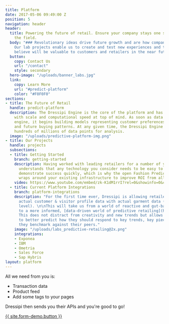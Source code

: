 ```yaml
---
title: Platform
date: 2017-05-06 09:49:00 Z
position: 5
navigation: header
header:
  title: Powering the future of retail. Ensure your company stays one step ahead of
    the field.
  body: "### Revolutionary ideas drive future growth and are how companies stay relevant.
    Our lab projects enable us to create and test new experiences and tools that we
    believe will be valuable to customers and retailers in the near future."
  button:
    copy: Contact Us
    url: "/contact"
    style: secondary
  hero-image: "/uploads/banner_labs.jpg"
  link:
    copy: Learn More
    url: "#predict-platform"
    color: "#F0F0F0"
sections:
- title: The Future of Retail
  handle: predict-platform
  description: The Dressipi Engine is the core of the platform and has been built
    with scale and computational speed at top of mind. As soon as data enters the
    engine, it begins building models representing customer preferences, behaviour,
    and future buying patterns. At any given time, the Dressipi Engine can process
    hundreds of millions of data points for analysis.
  image: "/uploads/predictive-platform-img.png"
- title: Our Projects
  handle: projects
  subsections:
  - title: Getting Started
    branch: getting-started
    description: Having worked with leading retailers for a number of years, Dressipi
      understands that any technology you consider needs to be easy to implement and
      demonstrate success quickly, which is why the open Fashion Prediction Platform
      wraps around your existing infrastructure to improve ROI from all platforms.
    video: https://www.youtube.com/embed/zk-K1dM1rrI?rel=0&showinfo=0&color=white
  - title: Current Platform Integrations
    branch: platform-integrations
    description: "For the first time ever, Dressipi is allowing retailers to connect
      actual customer & visitor profile data with actual garment data (at the feature
      level). \n\nThis will take us from a world of reactive and gut-based retailing
      to a more informed, [data-driven world of predictive retailing](https://dressipi.com/solutions/data-insight/).
      This does not distract from creativity and new trends but allows each retailer
      to better predict how they should respond to key trends, key pieces and how
      they benchmark against their peers."
    image: "/uploads/labs_predictive-retailing@2x.png"
    integrations:
    - Exponea
    - IBM
    - Ometria
    - Sales Force
    - Sap Hybris
layout: platform
---
```


All we need from you is:

- Transaction data
- Product feed
- Add some tags to your pages

Dressipi then sends you their APIs and you're good to go!

<a href="/contact" class="button button--large button-primary" title="">{{ site.form-demo.button }}</a>
